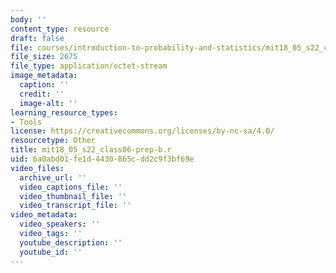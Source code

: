 ```yaml
---
body: ''
content_type: resource
draft: false
file: courses/introduction-to-probability-and-statistics/mit18_05_s22_class06-prep-b.r
file_size: 2675
file_type: application/octet-stream
image_metadata:
  caption: ''
  credit: ''
  image-alt: ''
learning_resource_types:
- Tools
license: https://creativecommons.org/licenses/by-nc-sa/4.0/
resourcetype: Other
title: mit18_05_s22_class06-prep-b.r
uid: 6a0abd01-fe1d-4430-865c-dd2c9f3bf69e
video_files:
  archive_url: ''
  video_captions_file: ''
  video_thumbnail_file: ''
  video_transcript_file: ''
video_metadata:
  video_speakers: ''
  video_tags: ''
  youtube_description: ''
  youtube_id: ''
---
```

